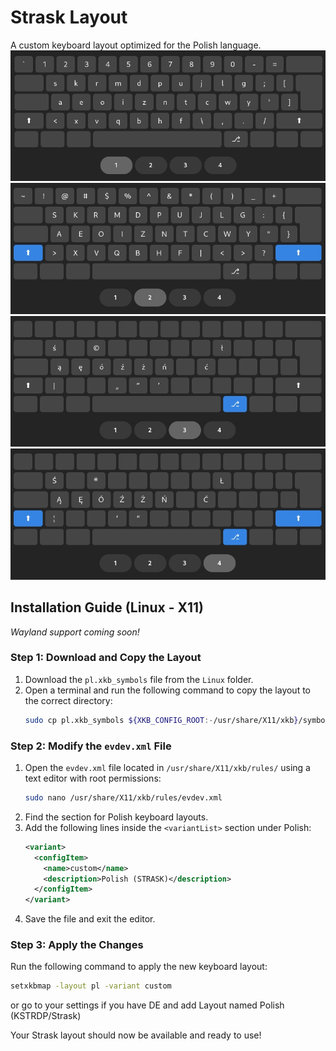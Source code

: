 # Strask Layout
A custom keyboard layout optimized for the Polish language.
![layout1](https://github.com/Nakeyan/Strask-layout/blob/main/img/1.jpg?raw=true)
![layout2](https://github.com/Nakeyan/Strask-layout/blob/main/img/2.jpg?raw=true)
![layout3](https://github.com/Nakeyan/Strask-layout/blob/main/img/3.jpg?raw=true)
![layout4](https://github.com/Nakeyan/Strask-layout/blob/main/img/4.jpg?raw=true)

## Installation Guide (Linux - X11)
*Wayland support coming soon!*

### Step 1: Download and Copy the Layout
1. Download the `pl.xkb_symbols` file from the `Linux` folder.
2. Open a terminal and run the following command to copy the layout to the correct directory:
   ```sh
   sudo cp pl.xkb_symbols ${XKB_CONFIG_ROOT:-/usr/share/X11/xkb}/symbols/pl
   ```

### Step 2: Modify the `evdev.xml` File
1. Open the `evdev.xml` file located in `/usr/share/X11/xkb/rules/` using a text editor with root permissions:
   ```sh
   sudo nano /usr/share/X11/xkb/rules/evdev.xml
   ```
2. Find the section for Polish keyboard layouts.
3. Add the following lines inside the `<variantList>` section under Polish:
   ```xml
   <variant>
     <configItem>
       <name>custom</name>
       <description>Polish (STRASK)</description>
     </configItem>
   </variant>
   ```
4. Save the file and exit the editor.

### Step 3: Apply the Changes
Run the following command to apply the new keyboard layout:
```sh
setxkbmap -layout pl -variant custom
```
or go to your settings if you have DE and add Layout named Polish (KSTRDP/Strask)

Your Strask layout should now be available and ready to use!
